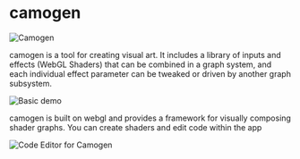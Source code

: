 # camogen


![Camogen](https://cdn.glitch.com/dc2a8e0d-c671-426a-903d-ad1a4fc36b99%2Fmain.png?v=1609269460983)

camogen is a tool for creating visual art. It includes a library of 
inputs and effects (WebGL Shaders) that can be combined in a graph 
system, and each individual effect parameter can be tweaked or driven 
by another graph subsystem.

![Basic demo](https://cdn.glitch.com/dc2a8e0d-c671-426a-903d-ad1a4fc36b99%2Fhomedemo.png?v=1609268688441)

camogen is built on webgl and provides a framework for visually
composing shader graphs. You can create shaders and edit code within
the app 

![Code Editor for Camogen](https://cdn.glitch.com/dc2a8e0d-c671-426a-903d-ad1a4fc36b99%2Fshadereditdemo.png?v=1609268688703)
